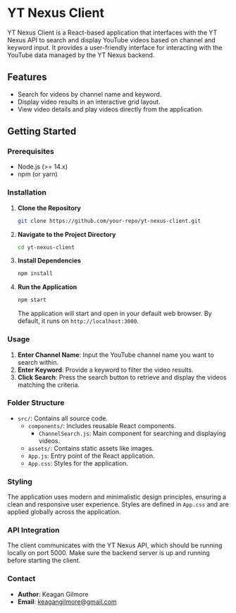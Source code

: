 # YT Nexus Client

YT Nexus Client is a React-based application that interfaces with the YT Nexus API to search and display YouTube videos based on channel and keyword input. It provides a user-friendly interface for interacting with the YouTube data managed by the YT Nexus backend.

## Features

- Search for videos by channel name and keyword.
- Display video results in an interactive grid layout.
- View video details and play videos directly from the application.

## Getting Started

### Prerequisites

- Node.js (>= 14.x)
- npm (or yarn)

### Installation

1. **Clone the Repository**

   ```bash
   git clone https://github.com/your-repo/yt-nexus-client.git
   ```

2. **Navigate to the Project Directory**

   ```bash
   cd yt-nexus-client
   ```

3. **Install Dependencies**

   ```bash
   npm install
   ```

4. **Run the Application**

   ```bash
   npm start
   ```

   The application will start and open in your default web browser. By default, it runs on `http://localhost:3000`.

### Usage

1. **Enter Channel Name**: Input the YouTube channel name you want to search within.
2. **Enter Keyword**: Provide a keyword to filter the video results.
3. **Click Search**: Press the search button to retrieve and display the videos matching the criteria.

### Folder Structure

- `src/`: Contains all source code.
  - `components/`: Includes reusable React components.
    - `ChannelSearch.js`: Main component for searching and displaying videos.
  - `assets/`: Contains static assets like images.
  - `App.js`: Entry point of the React application.
  - `App.css`: Styles for the application.

### Styling

The application uses modern and minimalistic design principles, ensuring a clean and responsive user experience. Styles are defined in `App.css` and are applied globally across the application.

### API Integration

The client communicates with the YT Nexus API, which should be running locally on port 5000. Make sure the backend server is up and running before starting the client.

### Contact

- **Author**: Keagan Gilmore
- **Email**: [keagangilmore@gmail.com](mailto:keagangilmore@gmail.com)
